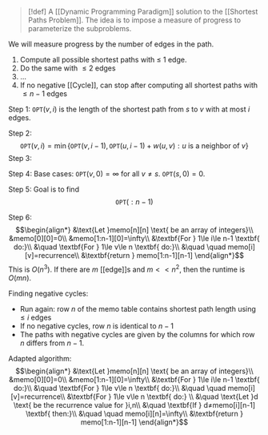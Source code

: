>[!def]
>A [[Dynamic Programming Paradigm]] solution to the [[Shortest Paths Problem]]. The idea is to impose a measure of progress to parameterize the subproblems.

We will measure progress by the number of edges in the path.

1. Compute all possible shortest paths with $≤$ $1$ edge.
2. Do the same with $≤2$ edges
3. ...
4. If no negative [[Cycle]], can stop after computing all shortest paths with $≤n-1$ edges

Step 1: $\texttt{OPT}(v,i)$ is the length of the shortest path from $s$ to $v$ with at most $i$ edges.

Step 2: $$\texttt{OPT}(v,i)=\min\{\texttt{OPT}(v,i-1),\texttt{OPT}(u,i-1)+w(u,v):u \text{ is a neighbor of }v\}$$
Step 3: 

Step 4:
Base cases: $\texttt{OPT}(v,0)=\infty$ for all $v≠s$. $\texttt{OPT}(s,0)=0$.

Step 5: Goal is to find $$\texttt{OPT}(:n-1)$$

Step 6: $$\begin{align*}
&\text{Let }memo[n][n] \text{ be an array of integers}\\
&memo[0][0]=0\\
&memo[1:n-1][0]=\infty\\
&\textbf{For } 1\le i\le n-1 \textbf{ do:}\\
&\quad \textbf{For } 1\le v\le n \textbf{ do:}\\
&\quad \quad memo[i][v]=recurrence\\
&\textbf{return } memo[1:n-1][n-1]
\end{align*}$$
This is $O(n^{3})$. If there are $m$ [[edge]]s and $m<<n^{2}$, then the runtime is $O(mn)$. 

Finding negative cycles: 
- Run again: row $n$ of the memo table contains shortest path length using $≤i$ edges
- If no negative cycles, row $n$ is identical to $n-1$
- The paths with negative cycles are given by the columns for which row $n$ differs from $n-1$.

Adapted algorithm: $$\begin{align*}
&\text{Let }memo[n][n] \text{ be an array of integers}\\
&memo[0][0]=0\\
&memo[1:n-1][0]=\infty\\
&\textbf{For } 1\le i\le n-1 \textbf{ do:}\\
&\quad \textbf{For } 1\le v\le n \textbf{ do:}\\
&\quad \quad memo[i][v]=recurrence\\
&\textbf{For } 1\le v\le n \textbf{ do:} \\
&\quad \text{Let }d \text{ be the recurrence value for }i,n\\
&\quad \textbf{If } d≠memo[i][n-1] \textbf{ then:}\\
&\quad \quad memo[i][n]=\infty\\
&\textbf{return } memo[1:n-1][n-1]
\end{align*}$$